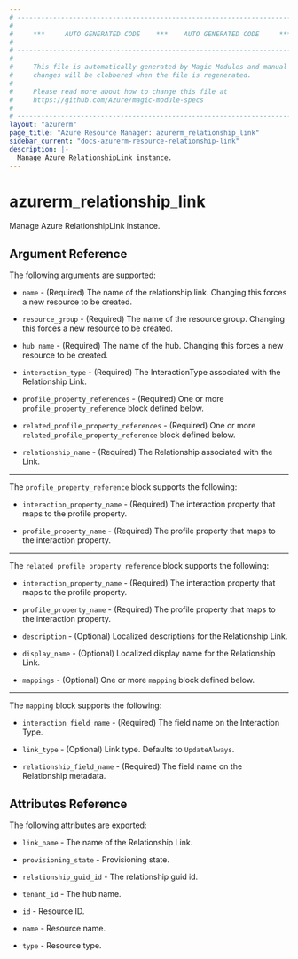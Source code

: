 ```yaml
---
# ----------------------------------------------------------------------------
#
#     ***     AUTO GENERATED CODE    ***    AUTO GENERATED CODE     ***
#
# ----------------------------------------------------------------------------
#
#     This file is automatically generated by Magic Modules and manual
#     changes will be clobbered when the file is regenerated.
#
#     Please read more about how to change this file at
#     https://github.com/Azure/magic-module-specs
#
# ----------------------------------------------------------------------------
layout: "azurerm"
page_title: "Azure Resource Manager: azurerm_relationship_link"
sidebar_current: "docs-azurerm-resource-relationship-link"
description: |-
  Manage Azure RelationshipLink instance.
---
```


# azurerm_relationship_link

Manage Azure RelationshipLink instance.


## Argument Reference

The following arguments are supported:

* `name` - (Required) The name of the relationship link. Changing this forces a new resource to be created.

* `resource_group` - (Required) The name of the resource group. Changing this forces a new resource to be created.

* `hub_name` - (Required) The name of the hub. Changing this forces a new resource to be created.

* `interaction_type` - (Required) The InteractionType associated with the Relationship Link.

* `profile_property_references` - (Required) One or more `profile_property_reference` block defined below.

* `related_profile_property_references` - (Required) One or more `related_profile_property_reference` block defined below.

* `relationship_name` - (Required) The Relationship associated with the Link.

---

The `profile_property_reference` block supports the following:

* `interaction_property_name` - (Required) The interaction property that maps to the profile property.

* `profile_property_name` - (Required) The profile property that maps to the interaction property.

---

The `related_profile_property_reference` block supports the following:

* `interaction_property_name` - (Required) The interaction property that maps to the profile property.

* `profile_property_name` - (Required) The profile property that maps to the interaction property.

* `description` - (Optional) Localized descriptions for the Relationship Link.

* `display_name` - (Optional) Localized display name for the Relationship Link.

* `mappings` - (Optional) One or more `mapping` block defined below.

---

The `mapping` block supports the following:

* `interaction_field_name` - (Required) The field name on the Interaction Type.

* `link_type` - (Optional) Link type. Defaults to `UpdateAlways`.

* `relationship_field_name` - (Required) The field name on the Relationship metadata.

## Attributes Reference

The following attributes are exported:

* `link_name` - The name of the Relationship Link.

* `provisioning_state` - Provisioning state.

* `relationship_guid_id` - The relationship guid id.

* `tenant_id` - The hub name.

* `id` - Resource ID.

* `name` - Resource name.

* `type` - Resource type.
